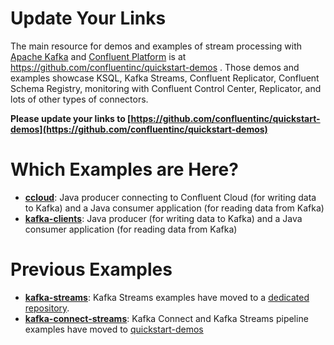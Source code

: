 # Update Your Links

The main resource for demos and examples of stream processing with [Apache Kafka](http://kafka.apache.org/) and [Confluent Platform](http://www.confluent.io/product) is at https://github.com/confluentinc/quickstart-demos . Those demos and examples showcase KSQL, Kafka Streams, Confluent Replicator, Confluent Schema Registry, monitoring with Confluent Control Center, Replicator, and lots of other types of connectors.

**Please update your links to [https://github.com/confluentinc/quickstart-demos](https://github.com/confluentinc/quickstart-demos)**

# Which Examples are Here?

* **[ccloud](ccloud/)**: Java producer connecting to Confluent Cloud
  (for writing data to Kafka) and a Java consumer application (for reading data from Kafka)
* **[kafka-clients](kafka-clients/)**: Java producer 
  (for writing data to Kafka) and a Java consumer application (for reading data from Kafka)

# Previous Examples

* **[kafka-streams](kafka-streams/)**: Kafka Streams examples have moved to a [dedicated repository](https://github.com/confluentinc/kafka-streams-examples).
* **[kafka-connect-streams](kafka-connect-streams/)**: Kafka Connect and Kafka Streams pipeline examples have moved to [quickstart-demos](https://github.com/confluentinc/quickstart-demos/tree/5.0.x/connect-streams-pipeline)
